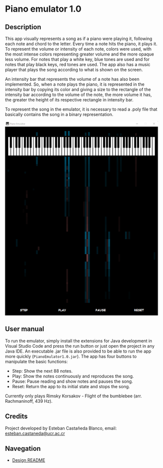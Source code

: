 # Piano emulator 1.0

## Description

This app visually represents a song as if a piano were playing it, following each note and chord to the letter. Every time a note hits the piano, it plays it. To represent the volume or intensity of each note, colors were used, with the most intense colors representing greater volume and the more opaque less volume. For notes that play a white key, blue tones are used and for notes that play black keys, red tones are used. The app also has a music player that plays the song according to what is shown on the screen.

An intensity bar that represents the volume of a note has also been implemented. So, when a note plays the piano, it is represented in the intensity bar by copying its color and giving a size to the rectangle of the intensity bar according to the volume of the note, the more volume it has, the greater the height of its respective rectangle in intensity bar.

To represent the song in the emulator, it is necessary to read a .poly file that basically contains the song in a binary representation.


<center>

  ![Piano emulator](src/images/app.png)

</center>

## User manual

To run the emulator, simply install the extensions for Java development in Visual Studio Code and press the run button or just open the project in any Java IDE. An executable .jar file is also provided to be able to run the app more quickly (```PianoEmulator1.0.jar```). The app has four buttons to manipulate the basic functions:
* Step: Show the next 88 notes.
* Play: Show the notes continuously and reproduces the song.
* Pause: Pause reading and show notes and pauses the song.
* Reset: Return the app to its initial state and stops the song.

Currently only plays Rimsky Korsakov - Flight of the bumblebee (arr. Rachmaninoff, 439 Hz).

## Credits

Project developed by Esteban Castañeda Blanco, email: esteban.castaneda@ucr.ac.cr

## Navegation

* [Design README](design/README.md)